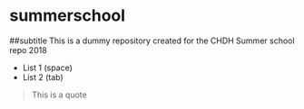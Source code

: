 # summerschool
##subtitle
This is a dummy repository created for the CHDH Summer school repo 2018
- List 1 (space)
- List 2 (tab)

> This is a quote